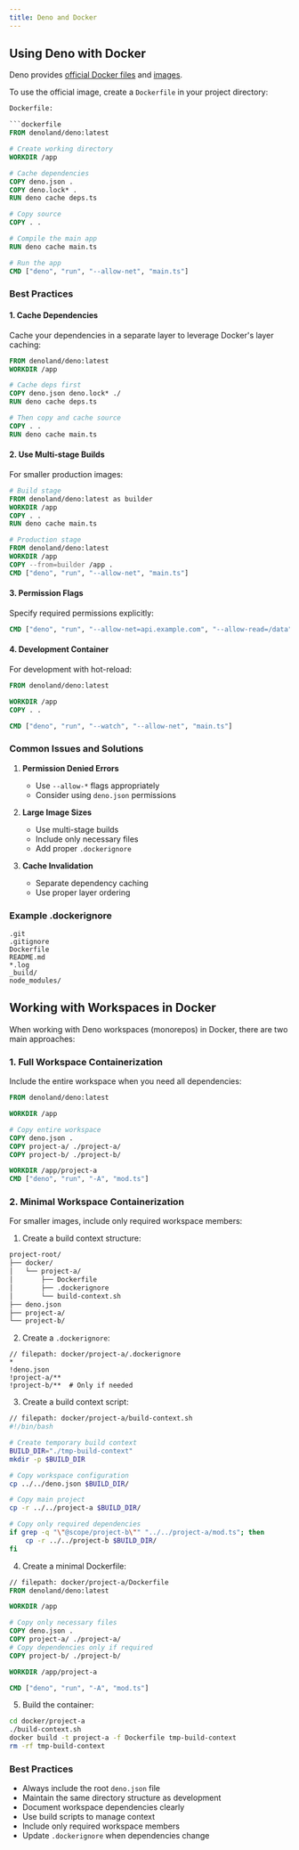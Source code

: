 ```yaml
---
title: Deno and Docker
---
```


## Using Deno with Docker

Deno provides [official Docker files](https://github.com/denoland/deno_docker)
and [images](https://hub.docker.com/r/denoland/deno).

To use the official image, create a `Dockerfile` in your project directory:

````dockerfile
Dockerfile:

```dockerfile
FROM denoland/deno:latest

# Create working directory
WORKDIR /app

# Cache dependencies
COPY deno.json .
COPY deno.lock* .
RUN deno cache deps.ts

# Copy source
COPY . .

# Compile the main app
RUN deno cache main.ts

# Run the app
CMD ["deno", "run", "--allow-net", "main.ts"]
````

### Best Practices

#### 1. Cache Dependencies

Cache your dependencies in a separate layer to leverage Docker's layer caching:

```dockerfile
FROM denoland/deno:latest
WORKDIR /app

# Cache deps first
COPY deno.json deno.lock* ./
RUN deno cache deps.ts

# Then copy and cache source
COPY . .
RUN deno cache main.ts
```

#### 2. Use Multi-stage Builds

For smaller production images:

```dockerfile
# Build stage
FROM denoland/deno:latest as builder
WORKDIR /app
COPY . .
RUN deno cache main.ts

# Production stage
FROM denoland/deno:latest
WORKDIR /app
COPY --from=builder /app .
CMD ["deno", "run", "--allow-net", "main.ts"]
```

#### 3. Permission Flags

Specify required permissions explicitly:

```dockerfile
CMD ["deno", "run", "--allow-net=api.example.com", "--allow-read=/data", "main.ts"]
```

#### 4. Development Container

For development with hot-reload:

```dockerfile
FROM denoland/deno:latest

WORKDIR /app
COPY . .

CMD ["deno", "run", "--watch", "--allow-net", "main.ts"]
```

### Common Issues and Solutions

1. **Permission Denied Errors**
   - Use `--allow-*` flags appropriately
   - Consider using `deno.json` permissions

2. **Large Image Sizes**
   - Use multi-stage builds
   - Include only necessary files
   - Add proper `.dockerignore`

3. **Cache Invalidation**
   - Separate dependency caching
   - Use proper layer ordering

### Example .dockerignore

```text
.git
.gitignore
Dockerfile
README.md
*.log
_build/
node_modules/
```

## Working with Workspaces in Docker

When working with Deno workspaces (monorepos) in Docker, there are two main
approaches:

### 1. Full Workspace Containerization

Include the entire workspace when you need all dependencies:

```dockerfile
FROM denoland/deno:latest

WORKDIR /app

# Copy entire workspace
COPY deno.json .
COPY project-a/ ./project-a/
COPY project-b/ ./project-b/

WORKDIR /app/project-a
CMD ["deno", "run", "-A", "mod.ts"]
```

### 2. Minimal Workspace Containerization

For smaller images, include only required workspace members:

1. Create a build context structure:

```sh
project-root/
├── docker/
│   └── project-a/
│       ├── Dockerfile
│       ├── .dockerignore
│       └── build-context.sh
├── deno.json
├── project-a/
└── project-b/
```

2. Create a `.dockerignore`:

```text
// filepath: docker/project-a/.dockerignore
*
!deno.json
!project-a/**
!project-b/**  # Only if needed
```

3. Create a build context script:

```bash
// filepath: docker/project-a/build-context.sh
#!/bin/bash

# Create temporary build context
BUILD_DIR="./tmp-build-context"
mkdir -p $BUILD_DIR

# Copy workspace configuration
cp ../../deno.json $BUILD_DIR/

# Copy main project
cp -r ../../project-a $BUILD_DIR/

# Copy only required dependencies
if grep -q "\"@scope/project-b\"" "../../project-a/mod.ts"; then
    cp -r ../../project-b $BUILD_DIR/
fi
```

4. Create a minimal Dockerfile:

```dockerfile
// filepath: docker/project-a/Dockerfile
FROM denoland/deno:latest

WORKDIR /app

# Copy only necessary files
COPY deno.json .
COPY project-a/ ./project-a/
# Copy dependencies only if required
COPY project-b/ ./project-b/

WORKDIR /app/project-a

CMD ["deno", "run", "-A", "mod.ts"]
```

5. Build the container:

```bash
cd docker/project-a
./build-context.sh
docker build -t project-a -f Dockerfile tmp-build-context
rm -rf tmp-build-context
```

### Best Practices

- Always include the root `deno.json` file
- Maintain the same directory structure as development
- Document workspace dependencies clearly
- Use build scripts to manage context
- Include only required workspace members
- Update `.dockerignore` when dependencies change
